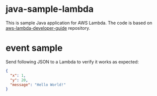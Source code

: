 # java-sample-lambda

This is sample Java application for AWS Lambda.
The code is based on [aws-lambda-developer-guide](https://github.com/awsdocs/aws-lambda-developer-guide/tree/main/sample-apps/java-basic) repository.

# event sample

Send following JSON to a Lambda to verify it works as expected:
```json
{
  "x": 1,
  "y": 20,
  "message": "Hello World!"
}
```
